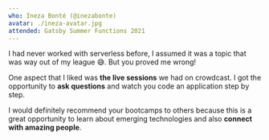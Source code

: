 ```yaml
---
who: Ineza Bonté (@inezabonte)
avatar: ./ineza-avatar.jpg
attended: Gatsby Summer Functions 2021
---
```


I had never worked with serverless before, I assumed it was a topic that was way out of my league 😅. But you proved me wrong!

One aspect that I liked was **the live sessions** we had on crowdcast. I got the opportunity to **ask questions** and watch you code an application step by step.

I would definitely recommend your bootcamps to others because this is a great opportunity to learn about emerging technologies and also **connect with amazing people**.
